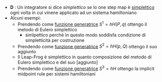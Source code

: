 *  **D** : Un integratore si dice *simplettico* se lo one step map è [simplettico](trasformazioni-simplettiche.md)
     ogni volta in cui vinene applicato ad un sistema hamiltoniano
* Alcuni esempi:
    - Prendendo come [funzione generatrice](funzioni-generatrici.md) $S^1=hH(P,q)$ ottengo il metodo di Eulero simplettico
        + simlpettico perchè in questo modo soddisfa condizione di simpletticità per costruzione
    - Prendendo come [funzione generatrice](funzioni-generatrici.md) $S^2=hH(p,Q)$ ottengo il suo aggiunto
    - Il Leap-Frog è simplettico in quanto composizione del metodo di Eulero simplettico e del suo [aggiunto]
    - Prendendo come [funzione generatrice](funzioni-generatrici.md) $S^3=hH$ ottengo la implicit midpoint rule per sistemi hamiltoniani
